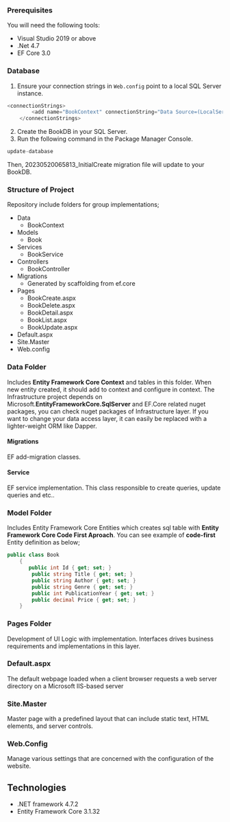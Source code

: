 ### Prerequisites
You will need the following tools:

* Visual Studio 2019 or above
* .Net 4.7
* EF Core 3.0 


### Database
1. Ensure your connection strings in ```Web.config``` point to a local SQL Server instance.
```csharp
<connectionStrings>
		<add name="BookContext" connectionString="Data Source=(LocalServer);Initial Catalog=BookDB;User ID=(userid);Password=(password);Integrated Security=false" providerName="System.Data.SqlClient" />
	</connectionStrings>
```



2. Create the BookDB in your SQL Server. 
3. Run the following command in the Package Manager Console.

```csharp
update-database
```

Then, 20230520065813_InitialCreate migration file will update to your BookDB.


### Structure of Project

Repository include folders for group implementations;
* Data
    * BookContext
* Models
    * Book
* Services
    * BookService
* Controllers
    * BookController
* Migrations
    * Generated by scaffolding from ef.core    
* Pages
    * BookCreate.aspx
    * BookDelete.aspx
    * BookDetail.aspx
    * BookList.aspx
    * BookUpdate.aspx
* Default.aspx
* Site.Master
* Web.config
    
### Data Folder
Includes **Entity Framework Core Context** and tables in this folder. When new entity created, it should add to context and configure in context.
The Infrastructure project depends on Microsoft.**EntityFrameworkCore.SqlServer** and EF.Core related nuget packages, you can check nuget packages of Infrastructure layer. If you want to change your data access layer, it can easily be replaced with a lighter-weight ORM like Dapper. 

#### Migrations
EF add-migration classes.

#### Service
EF service implementation. This class responsible to create queries, update queries and etc..

### Model Folder
Includes Entity Framework Core Entities which creates sql table with **Entity Framework Core Code First Aproach**. 
You can see example of **code-first** Entity definition as below;

```csharp
public class Book
    {
       public int Id { get; set; }
        public string Title { get; set; }
        public string Author { get; set; }
        public string Genre { get; set; }
        public int PublicationYear { get; set; }
        public decimal Price { get; set; }
    }
```



### Pages Folder
Development of UI Logic with implementation. Interfaces drives business requirements and implementations in this layer.


### Default.aspx
The default webpage loaded when a client browser requests a web server directory on a Microsoft IIS-based server 

### Site.Master
Master page with a predefined layout that can include static text, HTML elements, and server controls.

### Web.Config
Manage various settings that are concerned with the configuration of the website.


## Technologies
* .NET framework 4.7.2
* Entity Framework Core 3.1.32

